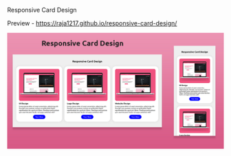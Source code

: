 Responsive Card Design

Preview - https://raja1217.github.io/responsive-card-design/

![image alt](https://github.com/Raja1217/responsive-card-design/blob/49a1fb1817a0beef89cadaa723f9c56eaddbfa76/responsive-card-design.jpg)
